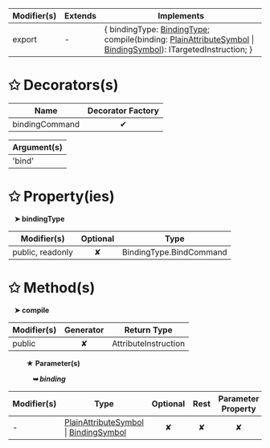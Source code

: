 | Modifier(s)                            | Extends                      | Implements                                    |
|----------------------------------------|------------------------------|-----------------------------------------------|
| export | - | { bindingType: [BindingType](/runtime/binding/enum/expression-parser/bindingtype.md); compile(binding: [PlainAttributeSymbol](/jit/class/semantic-model/plainattributesymbol.md) &#124; [BindingSymbol](/jit/class/semantic-model/bindingsymbol.md)): ITargetedInstruction; } |

# &#10025; Decorators(s)

| Name                                | Decorator Factory                        |
|-------------------------------------|:----------------------------------------:|
| bindingCommand | ✔  |

| Argument(s)                                           |
|-------------------------------------------------------|
| 'bind'  |

# &#10025; Property(ies)

&nbsp;&nbsp; **&#10148; bindingType**

| Modifier(s)                               | Optional                           | Type                         |
|-------------------------------------------|:----------------------------------:|------------------------------|
| public, readonly | ✘ | BindingType.BindCommand |

# &#10025; Method(s)

&nbsp;&nbsp; **&#10148; compile**

| Modifier(s)                              | Generator                          | Return Type                       |
|------------------------------------------|:----------------------------------:|-----------------------------------|
| public | ✘ | AttributeInstruction |

&nbsp;&nbsp;&nbsp;&nbsp;&nbsp;&nbsp;&nbsp;&nbsp; **&#9733; Parameter(s)**

&nbsp;&nbsp;&nbsp;&nbsp;&nbsp;&nbsp;&nbsp;&nbsp;&nbsp;&nbsp;&nbsp; _**&#10149; binding**_

| Modifier(s)                              | Type                        | Optional                           | Rest                          | Parameter Property                          |
|------------------------------------------|-----------------------------|:----------------------------------:|:-----------------------------:|:-------------------------------------------:|
| - | [PlainAttributeSymbol](/jit/class/semantic-model/plainattributesymbol.md) &#124; [BindingSymbol](/jit/class/semantic-model/bindingsymbol.md) | ✘  | ✘ | ✘ |